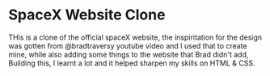 # SpaceX Website Clone
THis is a clone of the official spaceX website, the inspiritation for the design was gotten from @bradtraversy youtube video and I used that to create mine, while also adding some things to the website that Brad didn't add, Building this, I learnt a lot and it helped sharpen my skills on HTML & CSS.

